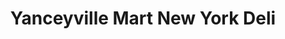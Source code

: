 ---
title: "Yanceyville Mart New York Deli"
url: /yanceyville/yanceyville-mart-new-york-deli/
shop: Supermarkt
---